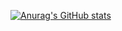 [![Anurag's GitHub stats](https://github-readme-stats.vercel.app/api?username=barreldark)](https://github.com/anuraghazra/github-readme-stats)
